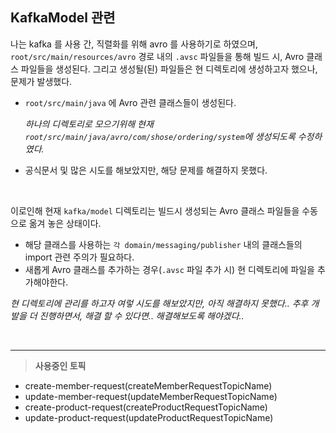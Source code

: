 ## KafkaModel 관련 

나는 kafka 를 사용 간, 직렬화를 위해 avro 를 사용하기로 하였으며, `root/src/main/resources/avro` 경로 내의 `.avsc` 파일들을 통해 빌드 시, Avro 클래스 파일들을 생성된다.
그리고 생성될(된) 파일들은 현 디렉토리에 생성하고자 했으나, 문제가 발생했다. 

- `root/src/main/java` 에 Avro 관련 클래스들이 생성된다.

    *하나의 디렉토리로 모으기위해 현재 `root/src/main/java/avro/com/shose/ordering/system`에 생성되도록 수정하였다.*

- 공식문서 및 많은 시도를 해보았지만, 해당 문제를 해결하지 못했다.

<br>

이로인해 현재 `kafka/model` 디렉토리는 빌드시 생성되는 Avro 클래스 파일들을 수동으로 옮겨 놓은 상태이다.

- 해당 클래스를 사용하는 `각 domain/messaging/publisher` 내의 클래스들의 import 관련 주의가 필요하다.
- 새롭게 Avro 클래스를 추가하는 경우(`.avsc` 파일 추가 시) 현 디렉토리에 파일을 추가해야한다.


*현 디렉토리에 관리를 하고자 여렇 시도를 해보았지만, 아직 해결하지 못했다.. 추후 개발을 더 진행하면서, 해결 할 수 있다면.. 해결해보도록 해야겠다..*

<br><hr>

> **사용중인 토픽**

- create-member-request(createMemberRequestTopicName)
- update-member-request(updateMemberRequestTopicName)
- create-product-request(createProductRequestTopicName)
- update-product-request(updateProductRequestTopicName)

